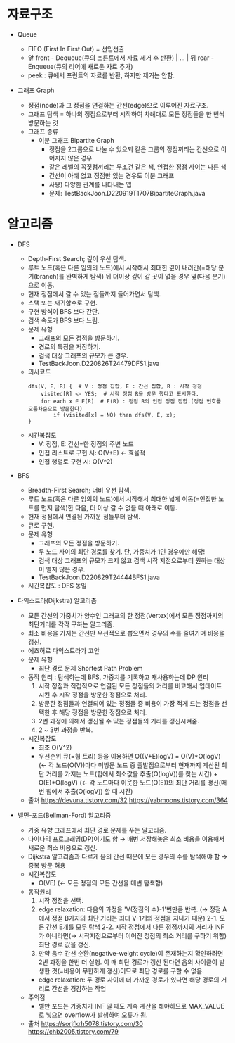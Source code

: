# 자료구조
- Queue
	- FIFO (First In First Out) = 선입선출
	- 앞 front - Dequeue(큐의 프론트에서 자료 제거 후 반환) | ... | 뒤 rear - Enqueue(큐의 리어에 새로운 자료 추가)
	- peek : 큐에서 프런트의 자료를 반환, 하지만 제거는 안함.
	
- 그래프 Graph
	- 정점(node)과 그 정점을 연결하는 간선(edge)으로 이루어진 자료구조.
	- 그래프 탐색 = 하나의 정점으로부터 시작하여 차례대로 모든 정점들을 한 번씩 방문하는 것
	- 그래프 종류
		- 이분 그래프 Bipartite Graph
			- 정점을 2그룹으로 나눌 수 있으되 같은 그룹의 정점끼리는 간선으로 이어지지 않은 경우
			- 같은 레벨의 꼭짓점끼리는 무조건 같은 색, 인접한 정점 사이는 다른 색
			- 간선이 아예 없고 정점만 있는 경우도 이분 그래프
			- 사용) 다양한 관계를 나타내는 맵
			- 문제: TestBackJoon.D220919T1707BipartiteGraph.java

# 알고리즘
- DFS
	- Depth-First Search; 깊이 우선 탐색.
	- 루트 노드(혹은 다른 임의의 노드)에서 시작해서 최대한 깊이 내려간(=해당 분기(branch)를 완벽하게 탐색) 뒤 더이상 깊이 갈 곳이 없을 경우 옆(다음 분기)으로 이동.
	- 현재 정점에서 갈 수 있는 점들까지 들어가면서 탐색.
	- 스택 또는 재귀함수로 구현.
	- 구현 방식이 BFS 보다 간단.
	- 검색 속도가 BFS 보다 느림.
	- 문제 유형
		- 그래프의 모든 정점을 방문하기.
		- 경로의 특징을 저장하기.
		- 검색 대상 그래프의 규모가 큰 경우.
		- TestBackJoon.D220826T24479DFS1.java
	- 의사코드	
		```
		dfs(V, E, R) {  # V : 정점 집합, E : 간선 집합, R : 시작 정점
		    visited[R] <- YES;  # 시작 정점 R을 방문 했다고 표시한다.
		    for each x ∈ E(R)  # E(R) : 정점 R의 인접 정점 집합.(정점 번호를 오름차순으로 방문한다)
		        if (visited[x] = NO) then dfs(V, E, x);
		}
		```
	- 시간복잡도
		- V: 정점, E: 간선=한 정점의 주변 노드
		- 인접 리스트로 구현 시: O(V+E) <- 효율적
		- 인접 행렬로 구현 시: O(V^2)

- BFS
	- Breadth-First Search; 너비 우선 탐색.
	- 루트 노드(혹은 다른 임의의 노드)에서 시작해서 최대한 넓게 이동(=인접한 노드를 먼저 탐색)한 다음, 더 이상 갈 수 없을 때 아래로 이동.
	- 현재 정점에서 연결된 가까운 점들부터 탐색.
	- 큐로 구현.
	- 문제 유형
		- 그래프의 모든 정점을 방문하기.
		- 두 노드 사이의 최단 경로를 찾기. 단, 가중치가 1인 경우에만 해당!
		- 검색 대상 그래프의 규모가 크지 않고 검색 시작 지점으로부터 원하는 대상이 멀지 않은 경우.
		- TestBackJoon.D220829T24444BFS1.java
	- 시간복잡도 : DFS 동일
	
- 다익스트라(Dijkstra) 알고리즘
	- 모든 간선의 가중치가 양수인 그래프의 한 정점(Vertex)에서 모든 정점까지의 최단거리를 각각 구하는 알고리즘.
	- 최소 비용을 가지는 간선만 우선적으로 뽑으면서 경우의 수를 줄여가며 비용을 갱신.
	- 에츠허르 다익스트라가 고안
	- 문제 유형
		- 최단 경로 문제 Shortest Path Problem
	- 동작 원리 : 탐색하는데 BFS, 가중치를 기록하고 재사용하는데 DP 원리
		1. 시작 정점과 직접적으로 연결된 모든 정점들의 거리를 비교해서 업데이트 시킨 후 시작 정점을 방문한 정점으로 처리.
		2. 방문한 정점들과 연결되어 있는 정점들 중 비용이 가장 적게 드는 정점을 선택한 후 해당 정점을 방문한 정점으로 처리.
		3. 2번 과정에 의해서 갱신될 수 있는 정점들의 거리를 갱신시켜줌.
		4. 2 ~ 3번 과정을 반복.
	- 시간복잡도
		- 최초 O(V^2)
		- 우선순위 큐(=힙 트리) 등을 이용하면 O((V+E)logV) 
			= O(V)*O(logV) (← 각 노드(O(V))마다 미방문 노드 중 출발점으로부터 현재까지 계산된 최단 거리를 가지는 노드(힙에서 최소값을 추출(O(logV))를 찾는 시간)
				+ O(E)*O(logV) (← 각 노드마다 이웃한 노드(O(E))의 최단 거리를 갱신(매번 힙에서 추출(O(logV)) 할 때 시간)
	- 출처 
		https://devuna.tistory.com/32
		https://yabmoons.tistory.com/364
		
- 벨먼-포드(Bellman-Ford) 알고리즘
	- 가중 유향 그래프에서 최단 경로 문제를 푸는 알고리즘.
	- 다이나믹 프로그래밍(DP)이기도 함 → 매번 저장해놓은 최소 비용을 이용해서 새로운 최소 비용으로 갱신. 
	- Dijkstra 알고리즘과 다르게 음의 간선 때문에 모든 경우의 수를 탐색해야 함 → 중복 방문 허용
	- 시간복잡도
		- O(VE) (← 모든 정점의 모든 간선을 매번 탐색함)
	- 동작원리
		1. 시작 정점을 선택.
		2. edge relaxation: 다음의 과정을 'V(정점의 수)-1'번만큼 반복. (→ 정점 A에서 정점 B가지의 최단 거리는 최대 V-1개의 정점을 지나기 때문)
			2-1. 모든 간선 E개를 모두 탐색
			2-2. 시작 정점에서 다른 정점까지의 거리가 INF가 아니라면(→ 시작지점으로부터 이어진 정점의 최소 거리를 구하기 위함)
				최단 경로 값을 갱신.
		3. 만약 음수 간선 순환(negative-weight cycle)이 존재하는지 확인하려면 2번 과정을 한번 더 실행.
			이 때 최단 경로가 갱신 된다면 음의 사이클이 발생한 것(=비용이 무한하게 갱신)이므로 최단 경로를 구할 수 없음.
		- edge relaxation: 두 경로 사이에 더 가까운 경로가 있다면 해당 경로의 거리로 간선을 경감하는 작업
	- 주의점
		- 벨만 포드는 가중치가 INF 일 때도 계속 계산을 해야하므로 MAX_VALUE로 넣으면 overflow가 발생하여 오류가 됨.
	- 출처
		https://sorjfkrh5078.tistory.com/30
		https://chb2005.tistory.com/79